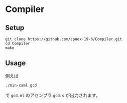 # Compiler

## Setup

```
git clone https://github.com/cpuex-19-6/Compiler.git
cd Compiler
make
```

## Usage

例えば

```
./min-caml gcd
```

で `gcd.ml` のアセンブラ `gcd.s` が出力されます。


